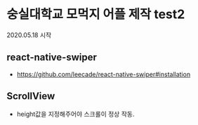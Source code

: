 # 숭실대학교 모먹지 어플 제작 test2

2020.05.18 시작

## react-native-swiper

- https://github.com/leecade/react-native-swiper#installation

## ScrollView

- height값을 지정해주어야 스크롤이 정상 작동.

